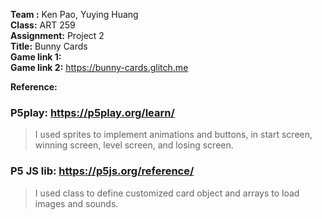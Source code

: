 **Team :** Ken Pao, Yuying Huang  
**Class:** ART 259  
**Assignment:** Project 2  
**Title:** Bunny Cards  
**Game link 1:** <TBD>  
**Game link 2:** https://bunny-cards.glitch.me  
  
**Reference:**  
### P5play: https://p5play.org/learn/
> I used sprites to implement animations and buttons, in start screen, winning screen, level screen, and losing screen.

### P5 JS lib: https://p5js.org/reference/
> I used class to define customized card object and arrays to load images and sounds.

